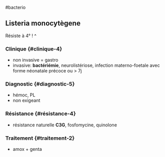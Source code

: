 #bacterio
## Listeria monocytègene

Résiste à 4° ! \^

### Clinique {#clinique-4}

-   non invasive = gastro
-   invasive: **bactériémie**, neurolistériose, infection
    materno-foetale avec forme néonatale précoce ou \> 7j

### Diagnostic {#diagnostic-5}

-   hémoc, PL
-   non exigeant

### Résistance {#résistance-4}

-   résistance naturelle **C3G**, fosfomycine, quinolone

### Traitement {#traitement-2}

-   amox + genta
